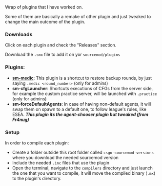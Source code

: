 Wrap of plugins that I have worked on.

Some of them are basically a remake of other plugin and just tweaked to change the main outcome of the plugin.

### Downloads
Click on each plugin and check the "Releases" section.

Download the `.smx` file to add it on yor `sourcemod/plugins`

### Plugins:
* **[sm-medic](https://github.com/marqdevx/sm-medic)**: 
    This plugin is a shortcut to restore backup rounds, by just saying `.medic <round_number>` (only for admins)
* **sm-cfgLauncher**: 
    Shortcuts executions of CFGs from the server side, for example the custom practice server, will be launched with `.practice` (only for admins)
* **sm-forceDefaultAgents**: 
    In case of having non-default agents, it will swap them on spawn to a default one, to follow league's rules, like ESEA. ***This plugin its the agent-chooser plugin but tweaked (from Fr4nug)***

### Setup
In order to compile each plugin:
* Create a folder outside this root folder called `csgo-sourcemod-versions` where you download the needed sourcemod version
* Include the needed `.inc` files that use the plugin
* Open the terminal, navigate to the `compilers` directory and just launch the one that you want to compile, it will move the compiled binary (`.mx`) to the plugin's directory.